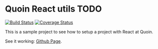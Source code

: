 # Quoin React utils TODO

[![Build Status](https://travis-ci.com/Quoin/react-utils-todo.svg?branch=master)](https://travis-ci.com/Quoin/react-utils-todo)
[![Coverage Status](https://coveralls.io/repos/github/Quoin/react-utils-todo/badge.svg?branch=master)](https://coveralls.io/github/Quoin/react-utils-todo?branch=master)

This is a sample project to see how to setup a project with React at Quoin.

See it working: [Github Page](https://quoin.github.io/react-utils-todo/).
